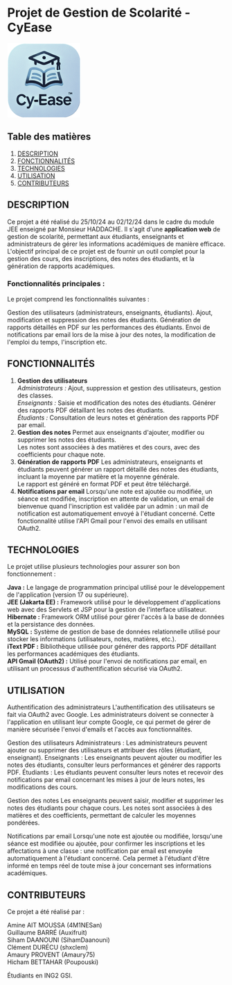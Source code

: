 # Projet de Gestion de Scolarité - **CyEase**

![alt_text](https://github.com/Auxifruit/ProjetGestionJEE/blob/main/logo.png) 

## Table des matières
1. [DESCRIPTION](#description)
2. [FONCTIONNALITÉS](#fonctionnalités)
3. [TECHNOLOGIES](#technologies)
4. [UTILISATION](#utilisation)
5. [CONTRIBUTEURS](#contributeurs)

## DESCRIPTION
Ce projet a été réalisé du 25/10/24 au 02/12/24 dans le cadre du module JEE enseigné par Monsieur HADDACHE. Il s'agit d'une **application web** de gestion de scolarité, permettant aux étudiants, enseignants et administrateurs de gérer les informations académiques de manière efficace. L'objectif principal de ce projet est de fournir un outil complet pour la gestion des cours, des inscriptions, des notes des étudiants, et la génération de rapports académiques.

### Fonctionnalités principales :
Le projet comprend les fonctionnalités suivantes :

Gestion des utilisateurs (administrateurs, enseignants, étudiants).
Ajout, modification et suppression des notes des étudiants.
Génération de rapports détaillés en PDF sur les performances des étudiants.
Envoi de notifications par email lors de la mise à jour des notes, la modification de l'emploi du temps, l'inscription etc.

## FONCTIONNALITÉS

1. **Gestion des utilisateurs**  
   _Administrateurs :_ Ajout, suppression et gestion des utilisateurs, gestion des classes.  
   _Enseignants :_ Saisie et modification des notes des étudiants. Générer des rapports PDF détaillant les notes des étudiants.  
   _Étudiants :_ Consultation de leurs notes et génération des rapports PDF par email.  
2. **Gestion des notes**
   Permet aux enseignants d'ajouter, modifier ou supprimer les notes des étudiants.  
   Les notes sont associées à des matières et des cours, avec des coefficients pour chaque note.  
3. **Génération de rapports PDF**
   Les administrateurs, enseignants et étudiants peuvent générer un rapport détaillé des notes des étudiants, incluant la moyenne par matière et la moyenne générale.  
   Le rapport est généré en format PDF et peut être téléchargé.  
4. **Notifications par email**
   Lorsqu'une note est ajoutée ou modifiée, un séance est modifiée, inscription en attente de validation, un email de bienvenue quand l'inscription est validée par un admin : un mail de notification est automatiquement envoyé à l'étudiant concerné. Cette fonctionnalité utilise l'API Gmail pour l'envoi des emails en utilisant OAuth2.

## TECHNOLOGIES

Le projet utilise plusieurs technologies pour assurer son bon fonctionnement :

**Java :** Le langage de programmation principal utilisé pour le développement de l'application (version 17 ou supérieure).  
**JEE (Jakarta EE) :** Framework utilisé pour le développement d'applications web avec des Servlets et JSP pour la gestion de l'interface utilisateur.  
**Hibernate :** Framework ORM utilisé pour gérer l'accès à la base de données et la persistance des données.  
**MySQL :** Système de gestion de base de données relationnelle utilisé pour stocker les informations (utilisateurs, notes, matières, etc.).  
**iText PDF :** Bibliothèque utilisée pour générer des rapports PDF détaillant les performances académiques des étudiants.  
**API Gmail (OAuth2) :** Utilisé pour l'envoi de notifications par email, en utilisant un processus d'authentification sécurisé via OAuth2.  

## UTILISATION
Authentification des administrateurs
L'authentification des utilisateurs se fait via OAuth2 avec Google. Les administrateurs doivent se connecter à l'application en utilisant leur compte Google, ce qui permet de gérer de manière sécurisée l'envoi d'emails et l'accès aux fonctionnalités.

Gestion des utilisateurs
Administrateurs : Les administrateurs peuvent ajouter ou supprimer des utilisateurs et attribuer des rôles (étudiant, enseignant).
Enseignants : Les enseignants peuvent ajouter ou modifier les notes des étudiants, consulter leurs performances et générer des rapports PDF.
Étudiants : Les étudiants peuvent consulter leurs notes et recevoir des notifications par email concernant les mises à jour de leurs notes, les modifications des cours.

Gestion des notes
Les enseignants peuvent saisir, modifier et supprimer les notes des étudiants pour chaque cours. Les notes sont associées à des matières et des coefficients, permettant de calculer les moyennes pondérées.

Notifications par email
Lorsqu'une note est ajoutée ou modifiée, lorsqu'une séance est modifiée ou ajoutée, pour confirmer les inscriptions et les affectations à une classe : une notification par email est envoyée automatiquement à l'étudiant concerné. Cela permet à l'étudiant d'être informé en temps réel de toute mise à jour concernant ses informations académiques.

## CONTRIBUTEURS
Ce projet a été réalisé par :

Amine AIT MOUSSA (4M1NESan)  
Guillaume BARRÉ (Auxifruit)  
Siham DAANOUNI (SihamDaanouni)  
Clément DURÉCU (shxclem)  
Amaury PROVENT (Amaury75)  
Hicham BETTAHAR (Poupouski)

Étudiants en ING2 GSI.
